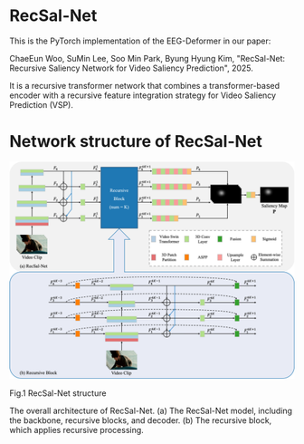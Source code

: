 # RecSal-Net
This is the PyTorch implementation of the EEG-Deformer in our paper:

ChaeEun Woo, SuMin Lee, Soo Min Park, Byung Hyung Kim, "RecSal-Net: Recursive Saliency Network for Video Saliency Prediction", 2025.

It is a recursive transformer network that combines a transformer-based encoder with a recursive feature integration strategy for Video Saliency Prediction (VSP).

# Network structure of RecSal-Net

<img src="images/Fig1.png" alt="RecSal-Net Architecture" width="600">

Fig.1 RecSal-Net structure

The overall architecture of RecSal-Net. (a) The RecSal-Net model, including the backbone, recursive blocks, and decoder. (b) The recursive block, which applies recursive processing.

